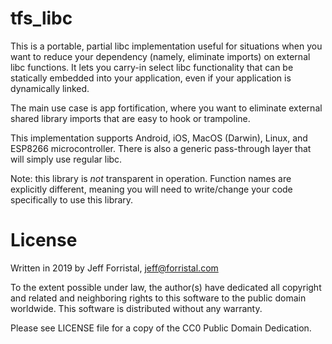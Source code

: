 # tfs_libc

This is a portable, partial libc implementation useful for situations when you want to reduce your dependency (namely, eliminate imports) on external libc functions. It lets you carry-in select libc functionality that can be statically embedded into your application, even if your application is dynamically linked.

The main use case is app fortification, where you want to eliminate external shared library imports that are easy to hook or trampoline.

This implementation supports Android, iOS, MacOS (Darwin), Linux, and ESP8266 microcontroller.  There is also a generic pass-through layer that will simply use regular libc.

Note: this library is *not* transparent in operation.  Function names are explicitly different, meaning you will need to write/change your code specifically to use this library.


# License

Written in 2019 by Jeff Forristal, jeff@forristal.com

To the extent possible under law, the author(s) have dedicated all copyright and related and neighboring rights to this software to the public domain worldwide. This software is distributed without any warranty.

Please see LICENSE file for a copy of the CC0 Public Domain Dedication.
